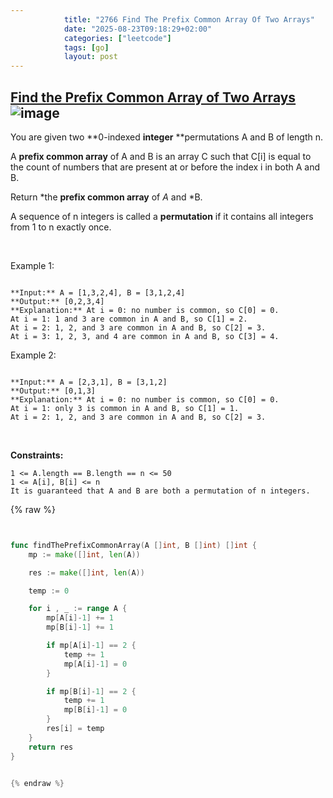 ```yaml
---
            title: "2766 Find The Prefix Common Array Of Two Arrays"
            date: "2025-08-23T09:18:29+02:00"
            categories: ["leetcode"]
            tags: [go]
            layout: post
---
```

            
## [Find the Prefix Common Array of Two Arrays](https://leetcode.com/problems/find-the-prefix-common-array-of-two-arrays) ![image](https://img.shields.io/badge/Difficulty-Medium-orange)

You are given two **0-indexed **integer** **permutations A and B of length n.

A **prefix common array** of A and B is an array C such that C[i] is equal to the count of numbers that are present at or before the index i in both A and B.

Return *the **prefix common array** of *A* and *B.

A sequence of n integers is called a **permutation** if it contains all integers from 1 to n exactly once.

 

Example 1:

```

**Input:** A = [1,3,2,4], B = [3,1,2,4]
**Output:** [0,2,3,4]
**Explanation:** At i = 0: no number is common, so C[0] = 0.
At i = 1: 1 and 3 are common in A and B, so C[1] = 2.
At i = 2: 1, 2, and 3 are common in A and B, so C[2] = 3.
At i = 3: 1, 2, 3, and 4 are common in A and B, so C[3] = 4.

```

Example 2:

```

**Input:** A = [2,3,1], B = [3,1,2]
**Output:** [0,1,3]
**Explanation:** At i = 0: no number is common, so C[0] = 0.
At i = 1: only 3 is common in A and B, so C[1] = 1.
At i = 2: 1, 2, and 3 are common in A and B, so C[2] = 3.

```

 

**Constraints:**

	1 <= A.length == B.length == n <= 50
	1 <= A[i], B[i] <= n
	It is guaranteed that A and B are both a permutation of n integers.

{% raw %}


```go


func findThePrefixCommonArray(A []int, B []int) []int {
    mp := make([]int, len(A))

    res := make([]int, len(A))

    temp := 0

    for i , _ := range A {
        mp[A[i]-1] += 1
        mp[B[i]-1] += 1

        if mp[A[i]-1] == 2 {
            temp += 1
            mp[A[i]-1] = 0
        }

        if mp[B[i]-1] == 2 {
            temp += 1
            mp[B[i]-1] = 0
        }
        res[i] = temp
    }
    return res
}


{% endraw %}
```

